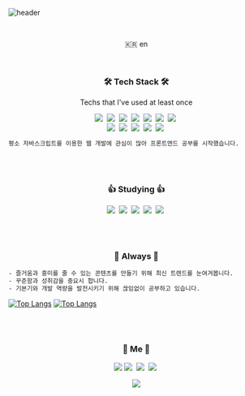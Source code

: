 ![header](https://capsule-render.vercel.app/api?type=soft&color=auto&height=150&section=header&text=MijinPark(River)&fontSize=70&animation=twinkling)

<br>

<p align="center">🇰🇷 en</p>

<br>

<h3 align="center">🛠 Tech Stack 🛠</h3>
<p align="center"> Techs that I've used at least once </p>
<p align="center"> 
  <img src="https://img.shields.io/badge/Javascript-ffb13b?style=flat-square&logo=javascript&logoColor=white"/></a>&nbsp
  <img src="https://img.shields.io/badge/-Node.js-339933?style=flat-square&logo=Node.js&logoColor=white"></a>&nbsp
  <img src="https://img.shields.io/badge/-Express-000000?style=flat-square"></a>&nbsp
  <img src="https://img.shields.io/badge/Mysql-4479A1?style=flat-square&logo=MySql&logoColor=white"/></a>&nbsp  
  <img src="https://img.shields.io/badge/aws-333664?style=flat-square&logo=amazon-aws&logoColor=white"/></a>&nbsp   
  <img src="https://img.shields.io/badge/-Postman-FF6C37?style=flat-square&logo=Postman&logoColor=white"></a>&nbsp
  <img src="https://img.shields.io/badge/-Linux-002244?style=flat-square&logo=linux&logoColor=white"></a>&nbsp
  <br/>  
  <img src="https://img.shields.io/badge/-git-f05032?style=flat-square&logo=git&logoColor=white"></a>&nbsp
  <img src="https://img.shields.io/badge/-github-000000?style=flat-square&logo=github"></a>&nbsp
  <img src="https://img.shields.io/badge/-Slack-4a154b?style=flat-square&logo=slack"></a>&nbsp
  <img src="https://img.shields.io/badge/-Notion-000000?style=flat-square&logo=notion"></a>&nbsp  
  <img src="https://img.shields.io/badge/Python-3766AB?style=flat-square&logo=Python&logoColor=white"/></a>&nbsp
</p>

```sh
평소 자바스크립트를 이용한 웹 개발에 관심이 많아 프론트엔드 공부를 시작했습니다.
```

<br><br>

<h3 align="center"> 👍 Studying 👍 </h3>
<p align="center"> 
  <img src="https://img.shields.io/badge/css-1572B6?style=flat-square&logo=css3&logoColor=white"/></a>&nbsp 
  <img src="https://img.shields.io/badge/-React-61DAFB?style=flat-square&logo=react&logoColor=white"></a>&nbsp  
  <img src="https://img.shields.io/badge/-Typescript-3178C6?style=flat&logo=typescript&logoColor=white"></a>&nbsp
  <img src="https://img.shields.io/badge/Java-007396?style=flat-square&logo=Java&logoColor=white"/></a>&nbsp
  <img src="https://img.shields.io/badge/C-A8B9CC?style=flat-square&logo=C&logoColor=white"/></a>&nbsp 
</p>

<br><br>

<h3 align="center"> 🍒 Always 🍒 </h3>

```sh
- 즐거움과 흥미를 줄 수 있는 콘텐츠를 만들기 위해 최신 트렌드를 눈여겨봅니다.
- 꾸준함과 성취감을 중요시 합니다.
- 기본기와 개발 역량을 발전시키기 위해 끊임없이 공부하고 있습니다.
```

[![Top Langs](https://github-readme-stats.vercel.app/api?username=riverpark94&hide=stars&show_icons=true&theme=radical)](https://github.com/riverpark94/github-readme-stats)
[![Top Langs](https://github-readme-stats.vercel.app/api/top-langs/?username=anuraghazra&layout=compact)](https://github.com/anuraghazra/github-readme-stats)

<br><br>

<h3 align="center"> 🍒 Me 🍒 </h3>
<p align="center"> 
  <a href="mailto:river.nameless@gmail.com"><img src="https://img.shields.io/badge/Gmail-d14836?style=flat-square&logo=Gmail&logoColor=white&link=river.nameless@gmail.com"/></a>
  <a href="https://www.linkedin.com/in/mijin-park-1658a01a5/"><img src="https://img.shields.io/badge/-LinkedIn-blue?style=flat-square&logo=Linkedin&logoColor=white&link=https://www.linkedin.com/in/mijin-park-1658a01a5/"/></a>&nbsp  
  <a href="https://namelessRiver.github.io/"><img src="https://img.shields.io/badge/-Portfolio-0096D6?style=flat-square"/></a>&nbsp  
  <a href="https://riverpark94.github.io/"><img src="http://img.shields.io/badge/-Tech%20blog-black?style=flat-square&logo=github&link=https://riverpark94.github.io/"/></a>&nbsp  
</p>	

<p align="center"> 
  <img src="https://hits.seeyoufarm.com/api/count/incr/badge.svg?url=https%3A%2F%2Fgithub.com%2Friverpark94&count_bg=%23BE4123&title_bg=%23584C4C&icon=&icon_color=%23DD4747&title=welcome%21&edge_flat=false">
</p>
